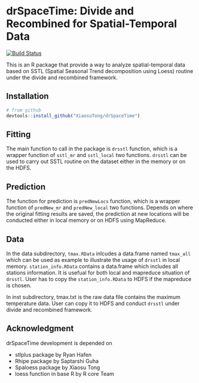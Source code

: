 # drSpaceTime: Divide and Recombined for Spatial-Temporal Data

[![Build Status](https://travis-ci.org/XiaosuTong/drSpaceTime.svg?branch=master)](https://travis-ci.org/XiaosuTong/drSpaceTime)

This is an R package that provide a way to analyze spatial-temporal data based 
on SSTL (Spatial Seasonal Trend decomposition using Loess) routine under the 
divide and recombined framework.


## Installation

```r
# from github
devtools::install_github("XiaosuTong/drSpaceTime")
```

## Fitting

The main function to call in the package is `drsstl` function, which is a
wrapper function of `sstl_mr` and `sstl_local` two functions. `drsstl` can
be used to carry out SSTL routine on the dataset either in the memory or
on the HDFS.

## Prediction 

The function for prediction is `predNewLocs` function, which is a wrapper
function of `predNew_mr` and `predNew_local` two functions. Depends on where
the original fitting results are saved, the prediction at new locations 
will be conducted either in local memory or on HDFS using MapReduce.

## Data

In the data subdirectory, `tmax.RData` inlcudes a data.frame named `tmax_all`
which can be used as example to illustrate the usage of `drsstl` in local memory.
`station_info.RData` contains a data.frame which includes all stations information.
It is usefual for both local and mapreduce situation of `drsstl`. User has to 
copy the `station_info.RData` to HDFS if the mapreduce is chosen.

In inst subdirectory, tmax.txt is the raw data file contains the maximum
temperature data. User can copy it to HDFS and conduct `drsstl` under divide
and recombined framework. 

## Acknowledgment

drSpaceTime development is depended on 

- stlplus package by Ryan Hafen
- Rhipe package by Saptarshi Guha
- Spaloess package by Xiaosu Tong
- loess function in base R by R core Team

